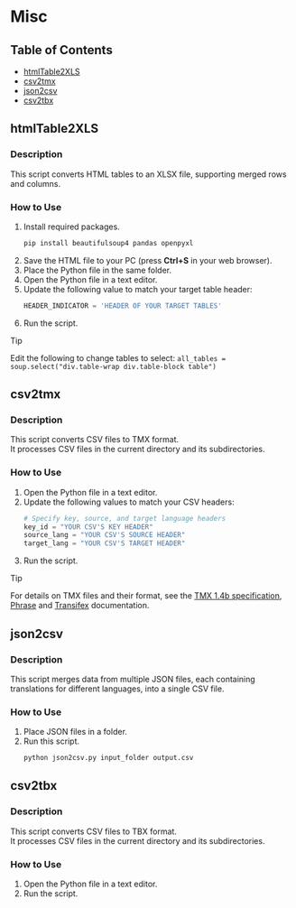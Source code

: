 # Misc  

## Table of Contents  
- [htmlTable2XLS](#htmltable2xls)  
- [csv2tmx](#csv2tmx)
- [json2csv](#json2csv)
- [csv2tbx](#csv2tbx)  

## htmlTable2XLS  

### Description  
This script converts HTML tables to an XLSX file, supporting merged rows and columns.  

### How to Use  
1. Install required packages.
   ```python
   pip install beautifulsoup4 pandas openpyxl
   ```
2. Save the HTML file to your PC (press **Ctrl+S** in your web browser).  
3. Place the Python file in the same folder.
4. Open the Python file in a text editor.  
5. Update the following value to match your target table header:  
   ```python
   HEADER_INDICATOR = 'HEADER OF YOUR TARGET TABLES'
   ```  
6. Run the script.

> [!TIP]
> Edit the following to change tables to select: ```all_tables = soup.select("div.table-wrap div.table-block table")```
   
## csv2tmx  

### Description  
This script converts CSV files to TMX format.  
It processes CSV files in the current directory and its subdirectories.  

### How to Use  
1. Open the Python file in a text editor.  
2. Update the following values to match your CSV headers:  
   ```python
   # Specify key, source, and target language headers
   key_id = "YOUR CSV'S KEY HEADER"
   source_lang = "YOUR CSV'S SOURCE HEADER"
   target_lang = "YOUR CSV'S TARGET HEADER"
   ```  
3. Run the script.  

> [!TIP]  
> For details on TMX files and their format, see the [TMX 1.4b specification](https://www.gala-global.org/tmx-14b), [Phrase](https://support.phrase.com/hc/ja/articles/6111346531484--TMX-Strings) and [Transifex](https://help.transifex.com/en/articles/6838724-tmx-files-and-format) documentation.  
  
## json2csv  

### Description  
This script merges data from multiple JSON files, each containing translations for different languages, into a single CSV file.  

### How to Use  
1. Place JSON files in a folder.
2. Run this script.
   ```python
   python json2csv.py input_folder output.csv
   ```

## csv2tbx  

### Description  
This script converts CSV files to TBX format.  
It processes CSV files in the current directory and its subdirectories.  

### How to Use  
1. Open the Python file in a text editor.  
2. Run the script.  

